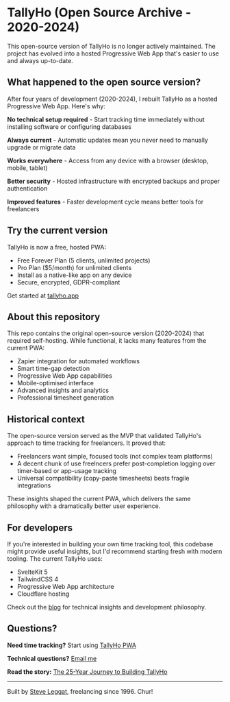 # TallyHo (Open Source Archive - 2020-2024)

This open-source version of TallyHo is no longer actively maintained. The project has evolved into a hosted Progressive Web App that's easier to use and always up-to-date.

## What happened to the open source version?

After four years of development (2020-2024), I rebuilt TallyHo as a hosted Progressive Web App. Here's why:

**No technical setup required** - Start tracking time immediately without installing software or configuring databases

**Always current** - Automatic updates mean you never need to manually upgrade or migrate data

**Works everywhere** - Access from any device with a browser (desktop, mobile, tablet)

**Better security** - Hosted infrastructure with encrypted backups and proper authentication

**Improved features** - Faster development cycle means better tools for freelancers

## Try the current version

TallyHo is now a free, hosted PWA:
- Free Forever Plan (5 clients, unlimited projects)
- Pro Plan ($5/month) for unlimited clients
- Install as a native-like app on any device
- Secure, encrypted, GDPR-compliant

Get started at [tallyho.app](https://tallyho.app)

## About this repository

This repo contains the original open-source version (2020-2024) that required self-hosting. While functional, it lacks many features from the current PWA:

- Zapier integration for automated workflows
- Smart time-gap detection
- Progressive Web App capabilities
- Mobile-optimised interface
- Advanced insights and analytics
- Professional timesheet generation

## Historical context

The open-source version served as the MVP that validated TallyHo's approach to time tracking for freelancers. It proved that:

- Freelancers want simple, focused tools (not complex team platforms)
- A decent chunk of use freelncers prefer post-completion logging over timer-based or app-usage tracking
- Universal compatibility (copy-paste timesheets) beats fragile integrations

These insights shaped the current PWA, which delivers the same philosophy with a dramatically better user experience.

## For developers

If you're interested in building your own time tracking tool, this codebase might provide useful insights, but I'd recommend starting fresh with modern tooling. The current TallyHo uses:

- SvelteKit 5
- TailwindCSS 4
- Progressive Web App architecture
- Cloudflare hosting

Check out the [blog](https://tallyho.app/blog) for technical insights and development philosophy.

## Questions?

**Need time tracking?** Start using [TallyHo PWA](https://tallyho.app)

**Technical questions?** [Email me](mailto:info@tallyho.app)

**Read the story:** [The 25-Year Journey to Building TallyHo](https://tallyho.app/blog/the-25-year-journey-to-building-tallyho)

---

Built by [Steve Leggat](https://frontandback.co.nz), freelancing since 1996.
Chur!
